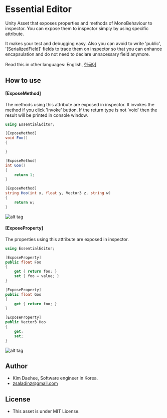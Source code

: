 # Essential Editor

Unity Asset that exposes properties and methods of MonoBehaviour to inspector. You can expose them to inspector simply by using specific attribute.

It makes your test and debugging easy. Also you can avoid to write 'public', '[SerializedField]' fields to trace them on inspector so that you can enhance encapsulation and do not need to declare unnacessary field anymore.

Read this in other languages: English, [한국어](README_koKR.md)

## How to use

#### [ExposeMethod]

The methods using this attribute are exposed in inspector. It invokes the method if you click 'Invoke' button. If the return type is not 'void' then the result will be printed in console window.
```C#
using EssentialEditor;

[ExposeMethod]
void Foo()
{

}

[ExposeMethod]
int Goo()
{
    return 1;
}

[ExposeMethod]
string Hoo(int x, float y, Vector3 z, string w)
{
    return w;
}
```
![alt tag](https://cloud.githubusercontent.com/assets/6466389/13372890/ddba00c6-dd9a-11e5-86a4-82a9302c0e07.png)

#### [ExposeProperty] 

The properties using this attribute are exposed in inspector.
```C#
using EssentialEditor;

[ExposeProperty]
public float Foo
{
    get { return foo; }
    set { foo = value; }
}

[ExposeProperty]
public float Goo
{
    get { return foo; }
}

[ExposeProperty]
public Vector3 Hoo
{
    get;
    set;
}
```
![alt tag](https://cloud.githubusercontent.com/assets/6466389/13378360/1fb31380-de47-11e5-8847-d9ae57c93676.png)


## Author
- Kim Daehee, Software engineer in Korea.
- zsaladinz@gmail.com

## License
- This asset is under MIT License.
